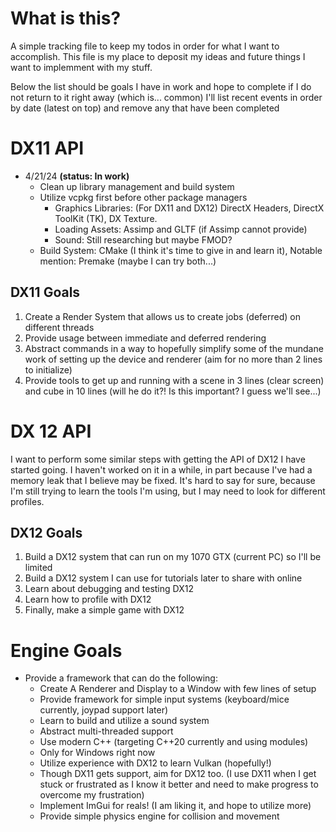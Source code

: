 # What is this?
A simple tracking file to keep my todos in order for what I want to accomplish.
This file is my place to deposit my ideas and future things I want to implemment with my stuff.

Below the list should be goals I have in work and hope to complete if I do not return to it right away (which is... common) I'll list recent events in order by date (latest on top) and remove any that have been completed

# DX11 API

* 4/21/24 **(status: In work)**
    * Clean up library management and build system
    * Utilize vcpkg first before other package managers
        * Graphics Libraries: (For DX11 and DX12) DirectX Headers, DirectX ToolKit (TK), DX Texture.
        * Loading Assets: Assimp and GLTF (if Assimp cannot provide)
        * Sound: Still researching but maybe FMOD? 
    * Build System: CMake (I think it's time to give in and learn it), Notable mention: Premake (maybe I can try both...)
 
## DX11 Goals 
1. Create a Render System that allows us to create jobs (deferred) on different threads
1. Provide usage between immediate and deferred rendering
1. Abstract commands in a way to hopefully simplify some of the mundane work of setting up the device and renderer (aim for no more than 2 lines to initialize)
1. Provide tools to get up and running with a scene in 3 lines (clear screen) and cube in 10 lines (will he do it?! Is this important? I guess we'll see...)

# DX 12 API  
I want to perform some similar steps with getting the API of DX12 I have started going. I haven't worked on it in a while, in part because I've had a memory leak that I believe may be fixed. It's hard to say for sure, because I'm still trying to learn the tools I'm using, but I may need to look for different profiles. 

## DX12 Goals
1. Build a DX12 system that can run on my 1070 GTX (current PC) so I'll be limited
1. Build a DX12 system I can use for tutorials later to share with online
1. Learn about debugging and testing DX12 
1. Learn how to profile with DX12
1. Finally, make a simple game with DX12

# Engine Goals
- Provide a framework that can do the following:  
    * Create A Renderer and Display to a Window with few lines of setup
    * Provide framework for simple input systems (keyboard/mice currently, joypad support later)
    * Learn to build and utilize a sound system 
    * Abstract multi-threaded support
    * Use modern C++ (targeting C++20 currently and using modules)
    * Only for Windows right now
    * Utilize experience with DX12 to learn Vulkan (hopefully!)
    * Though DX11 gets support, aim for DX12 too. (I use DX11 when I get stuck or frustrated as I know it better and need to make progress to overcome my frustration)
    * Implement ImGui for reals! (I am liking it, and hope to utilize more)
    * Provide simple physics engine for collision and movement